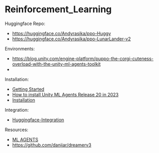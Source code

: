 # Reinforcement_Learning

Huggingface Repo:
- https://huggingface.co/Andyrasika/ppo-Huggy
- https://huggingface.co/Andyrasika/ppo-LunarLander-v2


Environments:
- https://blog.unity.com/engine-platform/puppo-the-corgi-cuteness-overload-with-the-unity-ml-agents-toolkit
- 

Installation:
- [Getting Started](https://github.com/andysingal/Reinforcement_Learning/blob/main/docs/Getting-Started.md)
- [How to install Unity ML Agents Release 20 in 2023](https://www.youtube.com/watch?v=Dj-BsYtANE0)
- [Installation](https://github.com/andysingal/Reinforcement_Learning/blob/main/Installation.md)

Integration:
- [Huggingface-Integration](https://github.com/andysingal/Reinforcement_Learning/blob/main/Hugging-Face-Integration.md)


Resources:
- [ML AGENTS](https://github.com/Unity-Technologies/ml-agents/tree/develop)
- https://github.com/danijar/dreamerv3



